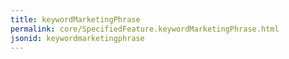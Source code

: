 ```yaml
---
title: keywordMarketingPhrase
permalink: core/SpecifiedFeature.keywordMarketingPhrase.html
jsonid: keywordmarketingphrase
---
```

